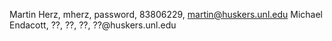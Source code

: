 Martin Herz, mherz, password, 83806229, martin@huskers.unl.edu
Michael Endacott, ??, ??, ??, ??@huskers.unl.edu
